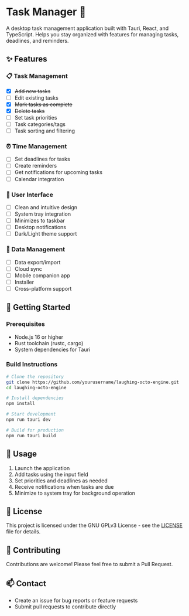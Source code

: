 # Task Manager 🐙

A desktop task management application built with Tauri, React, and TypeScript. Helps you stay organized with features for managing tasks, deadlines, and reminders.

## ✨ Features

### 📋 Task Management
- [x] ~~Add new tasks~~
- [ ] Edit existing tasks
- [x] ~~Mark tasks as complete~~
- [x] ~~Delete tasks~~
- [ ] Set task priorities
- [ ] Task categories/tags
- [ ] Task sorting and filtering

### ⏰ Time Management
- [ ] Set deadlines for tasks
- [ ] Create reminders
- [ ] Get notifications for upcoming tasks
- [ ] Calendar integration

### 🎨 User Interface
- [ ] Clean and intuitive design
- [ ] System tray integration
- [ ] Minimizes to taskbar
- [ ] Desktop notifications
- [ ] Dark/Light theme support

### 💾 Data Management
- [ ] Data export/import
- [ ] Cloud sync
- [ ] Mobile companion app
- [ ] Installer
- [ ] Cross-platform support

## 🚀 Getting Started

### Prerequisites
- Node.js 16 or higher
- Rust toolchain (rustc, cargo)
- System dependencies for Tauri

### Build Instructions
```bash
# Clone the repository
git clone https://github.com/yourusername/laughing-octo-engine.git
cd laughing-octo-engine

# Install dependencies
npm install

# Start development
npm run tauri dev

# Build for production
npm run tauri build
```

## 📖 Usage

1. Launch the application
2. Add tasks using the input field
3. Set priorities and deadlines as needed
4. Receive notifications when tasks are due
5. Minimize to system tray for background operation

## 📄 License

This project is licensed under the GNU GPLv3 License - see the [LICENSE](LICENSE) file for details.

## 🤝 Contributing

Contributions are welcome! Please feel free to submit a Pull Request.

## 📫 Contact

- Create an issue for bug reports or feature requests
- Submit pull requests to contribute directly